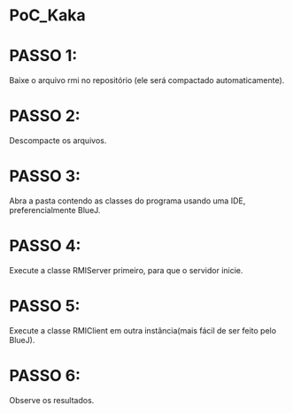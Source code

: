 # PoC_Kaka
# PASSO 1:
  Baixe o arquivo rmi no repositório (ele será compactado automaticamente).
# PASSO 2:
  Descompacte os arquivos.
# PASSO 3:
  Abra a pasta contendo as classes do programa usando uma IDE, preferencialmente BlueJ.
# PASSO 4:
  Execute a classe RMIServer primeiro, para que o servidor inicie.
# PASSO 5:
  Execute a classe RMIClient em outra instância(mais fácil de ser feito pelo BlueJ).
# PASSO 6:
  Observe os resultados.
  
